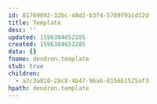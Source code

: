 ```yaml
---
id: 81769092-32bc-48d2-b3f4-5789f91cd12d
title: Template
desc: ''
updated: 1596304652285
created: 1596304652285
data: {}
fname: dendron.template
stub: true
children:
  - a7c3a810-28c8-4b47-96a6-8156b1525af3
hpath: dendron.template
---
```


